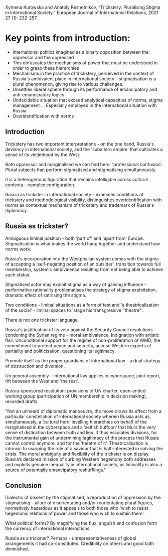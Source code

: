 Xymena Kurowska and Anatoly Reshetnikov, “Trickstery: Pluralising Stigma in International Society.” European Journal of International Relations, 2021 27 (1): 232-257.

# Key points from introduction:
- International politics imagined as a binary opposition between the oppressor and the oppressed
- This obfuscates the mechanisms of power that must be understood in order to grasp these hierarchies
- Mechanisms in the practice of trickstery, perceived in the context of Russia's ambivalent place in international society - stigmatisation is a plural phenomenon, giving rise to various challenges.
- Unsettles liberal sphere through its performance of emancipatory and anti-emancipatory logics
- Undecidable situation that exceed analytical capacities of norms, stigma management ... Especially employed in the international situation with Russia.
- Overidentification with norms

## Introduction

Trickstery has two important interpretations - on the one hand, Russia's deviancy in international society, and the 'subaltern empire' that cultivates a sense of its victimhood by the West.

Both oppressor and marginalised we can find here: 'professional confusion'. Plural subjects that perform stigmatised and stigmatising simultaneously.

It is a heterogenous figuration that remains intelligible across cultural contexts - complex configuration.

Russia as trickster in international society - examines conditions of trickstery and methodological visibility, distinguishes overidentification with norms as contextual mechanism of trickstery and trademark of Russia's diplomacy.

## Russia as trickster?

Ambiguous liminal position - both 'part of' and 'apart from' Europe.
Stigmatisation is what makes the world hang together and understand how norms work.

Russia's incorporation into the Westphalian system comes with the stigma of accepting a 'self-negating position of an outsider', transition towards full membership, systemic ambivalence resulting from not being able to achieve such status.

Stigmatised actor may exploit stigma as a way of gaining influence - performative rationality problematises the strategy of stigma exploitation, dramatic effect of satirising the stigma.

Two conditions - liminal situations as a form of test and 'a theatricalization of the social' - liminal spaces to 'stage his transgressive "theatre"'.

There is not one trickster language.

Russia's justification of its veto against the Security Council resolutions condoning the Syrian regime - moral ambivalence. Indignation with artistic flair. Unconditional support for the regime of non-proliferation of WMD, the commitment to protect peace and security, accuse Western experts of partiality and politicisation, questioning its legitimacy.

Promote itself as the proper guardians of international law - a dual strategy of obstruction and diversion.

Un general assembly - international law applies in cyberspace, joint report, rift between the West and 'the rest'.

Russia-sponsored resolution: provisions of UN charter, open-ended working group (participation of UN membership in decision making), recorded drafts.

"Not an unheard of diplomatic manoeuvre, the move draws its effect from a particular constellation of international society wherein Russia acts as, simultaneously, a ‘cultural hero’ levelling hierarchies on behalf of the marginalised in the cyberspace and a ‘selfish buffoon’ that blurs the very sense of distinction between truth and lies. It thus escalates divisions, for the instrumental gain of undermining legitimacy of the process that Russia cannot control anymore, and for the ‘theatre of it’. Theatricalisation is intrinsic to usurping the role of a saviour that is half-interested in solving the crisis. The moral ambiguity and flexibility of the trickster is on display. Russia’s declared mission of curbing Western hegemony both addresses and exploits genuine inequality in international society, as liminality is also a source of potentially emancipatory reshufflings."

## Conclusion

Dialectic of dissent by the stigmatised, a reproduction of oppression by the stigmatising - allure of disorientating and/or reorientating plural figures, normatively hazardous as it appeals to both those who 'wish to resist hegemonic relations of power and those who wish to sustain them'.

What political forms? By magnifying the flux, anguish and confusion form the currency of international interactions.

Russia as a trickster? Perhaps - unrepresentativeness of global arrangements it had co-constituted. Credibility on others and good faith diminished.